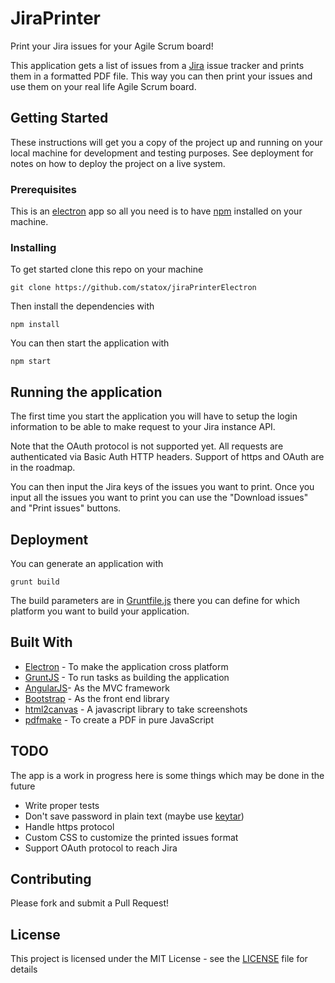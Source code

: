 # JiraPrinter

Print your Jira issues for your Agile Scrum board!

This application gets a list of issues from a
[Jira](https://www.atlassian.com/software/jira) issue tracker and prints them in
a formatted PDF file. This way you can then print your issues and use them on
your real life Agile Scrum board.

## Getting Started

These instructions will get you a copy of the project up and running on your
local machine for development and testing purposes. See deployment for notes on
how to deploy the project on a live system.

### Prerequisites

This is an [electron](https://electronjs.org/) app so all you need is to have
[npm](https://www.npmjs.com/) installed on your machine.

### Installing

To get started clone this repo on your machine

    git clone https://github.com/statox/jiraPrinterElectron

Then install the dependencies with

    npm install

You can then start the application with

    npm start

## Running the application

The first time you start the application you will have to setup the login
information to be able to make request to your Jira instance API.

Note that the OAuth protocol is not supported yet. All requests are authenticated
via Basic Auth HTTP headers. Support of https and OAuth are in the roadmap.

You can then input the Jira keys of the issues you want to print. Once you input
all the issues you want to print you can use the "Download issues" and "Print
issues" buttons.

## Deployment

You can generate an application with

    grunt build

The build parameters are in [Gruntfile.js](Gruntfile.js) there you can define for which
platform you want to build your application.

## Built With

* [Electron](https://electronjs.org/) - To make the application cross platform
* [GruntJS](https://gruntjs.com/) - To run tasks as building the application
* [AngularJS](https://angularjs.org/)- As the MVC framework
* [Bootstrap](https://getbootstrap.com/) - As the front end library
* [html2canvas](https://html2canvas.hertzen.com/) - A javascript library to take
  screenshots
* [pdfmake](http://pdfmake.org/#/) - To create a PDF in pure JavaScript

## TODO

The app is a work in progress here is some things which may be done in the
future

* Write proper tests
* Don't save password in plain text (maybe use [keytar](https://github.com/atom/node-keytar))
* Handle https protocol
* Custom CSS to customize the printed issues format
* Support OAuth protocol to reach Jira

## Contributing

Please fork and submit a Pull Request!

## License

This project is licensed under the MIT License - see the [LICENSE](LICENSE) file for details
